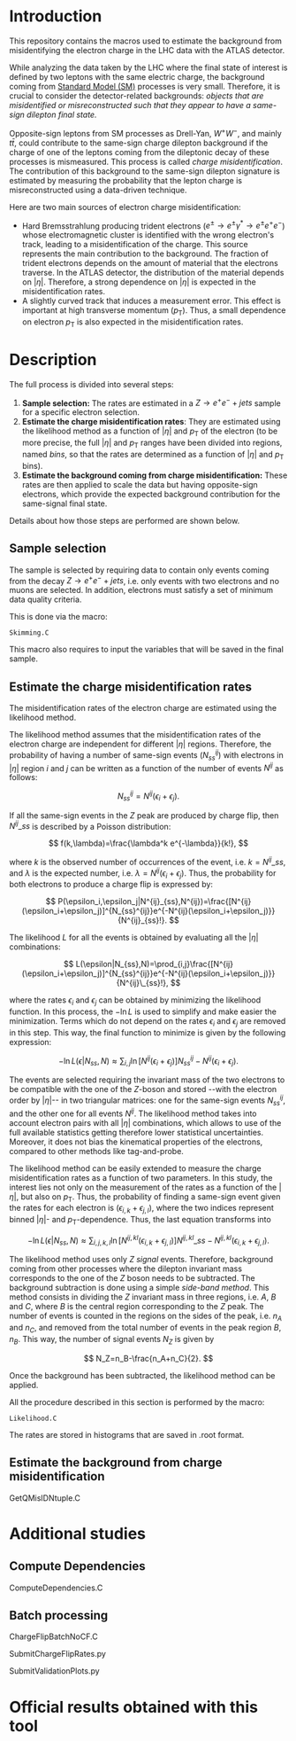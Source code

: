 # Introduction

This repository contains the macros used to estimate the background from misidentifying the electron charge in the LHC data with the ATLAS detector. 

While analyzing the data taken by the LHC where the final state of interest is defined by two leptons with the same electric charge, the background coming from [Standard Model (SM)](https://en.wikipedia.org/wiki/Standard_Model) processes is very small. Therefore, it is crucial to consider the detector-related backgrounds: *objects that are misidentified or misreconstructed such that they appear to have a same-sign dilepton final state.* 

Opposite-sign leptons from SM processes as Drell-Yan, $W^+ W^-$, and mainly $t\bar t$, could contribute to the same-sign charge dilepton background if the charge of one of the leptons coming from the dileptonic decay of these processes  is mismeasured. This process is called *charge misidentification*.  The contribution of this background to the same-sign dilepton signature is estimated by measuring the probability that the lepton charge is misreconstructed using a data-driven technique.  

Here are two main sources of electron charge misidentification: 

- Hard Bremsstrahlung producing trident electrons ($e^\pm \rightarrow e^\pm \gamma^* \rightarrow e^\pm e^+e^-$) whose electromagnetic cluster is identified with the wrong electron's track, leading to a misidentification of the charge. This source represents the main contribution to the background. The fraction of trident electrons depends on the amount of material that the electrons traverse. In the ATLAS detector, the distribution of the material depends on $|\eta|$. Therefore, a strong dependence on $|\eta|$ is expected in the misidentification rates.
- A slightly curved track that induces a measurement error. This effect is important at high transverse momentum ($p_\text{T}$).  Thus, a small dependence on electron $p_\text{T}$ is also expected in the misidentification rates.
    

# Description

The full process is divided into several steps:

1. **Sample selection:** The rates are estimated in a  $Z\rightarrow e^+e^-+jets$  sample for a specific electron selection.
2. **Estimate the charge misidentification rates**:  They are estimated using the likelihood method as a function of $|\eta|$ and $p_\text{T}$ of the electron (to be more precise, the full $|\eta|$ and $p_\text{T}$ ranges have been divided into regions, named *bins*, so that the rates are determined as a function of $|\eta|$ and $p_\text{T}$ bins).
5. **Estimate the background coming from charge misidentification:** These rates are then applied to scale the data but having opposite-sign electrons, which provide the expected background contribution for the same-signal final state. 

Details about how those steps are performed are shown below.

## Sample selection

The sample is selected by requiring data to contain only events coming from the decay $Z\rightarrow e^+e^-+jets$, i.e. only events with two electrons and no muons are selected. In addition,  electrons must satisfy a set of minimum data quality criteria.  

This is done via the macro:

    Skimming.C

This macro also requires to input the variables that will be saved in the final sample. 


## Estimate the charge misidentification rates

The misidentification rates of the electron charge are estimated using the likelihood method. 

The likelihood method  assumes that  the misidentification rates of the electron charge are independent for different $|\eta|$ regions. Therefore, the probability of having a number of same-sign events ($N^{ij}_{ss}$) with electrons in $|\eta|$ region $i$ and $j$ can be written as a function of the number of events $N^{ij}$ as follows:


$$
N^{ij}_{ss}=N^{ij}(\epsilon_i+\epsilon_j).
$$


If all the same-sign events in the $Z$ peak are produced by charge flip, then $N^{ij}\_{ss}$ is described by a Poisson distribution:

$$
f(k,\lambda)=\frac{\lambda^k e^{-\lambda}}{k!},
$$


where $k$ is the observed number of occurrences of the event, i.e. $k=N^{ij}\_{ss}$, and $\lambda$ is the expected number,  i.e. $\lambda=N^{ij}(\epsilon_i+\epsilon_j)$. Thus, the probability for both electrons to produce a charge flip is expressed by:

$$
P(\epsilon_i,\epsilon_j|N^{ij}_{ss},N^{ij})=\frac{[N^{ij}(\epsilon_i+\epsilon_j)]^{N_{ss}^{ij}}e^{-N^{ij}(\epsilon_i+\epsilon_j)}}{N^{ij}_{ss}!}.
$$


The likelihood $L$ for all the events is obtained by evaluating all the $|\eta|$ combinations:


$$
L(\epsilon|N_{ss},N)=\prod_{i,j}\frac{[N^{ij}(\epsilon_i+\epsilon_j)]^{N_{ss}^{ij}}e^{-N^{ij}(\epsilon_i+\epsilon_j)}}{N^{ij}\_{ss}!},
$$


where the rates $\epsilon_i$ and $\epsilon_j$ can be obtained by minimizing the likelihood function. In this process, the $-\ln L$ is used to simplify and make easier the minimization. Terms which do not depend on the rates $\epsilon_i$ and $\epsilon_j$ are removed in this step. This way, the final function to minimize is given by the following expression:


$$
-\ln L(\epsilon|N_{ss},N)\approx \sum_{i,j}\ln[N^{ij}(\epsilon_i+\epsilon_j)]N^{ij}_{ss}-N^{ij}(\epsilon_i+\epsilon_j).
$$

The events are selected requiring the invariant mass of the two electrons to be compatible with the one of the  $Z$-boson and stored --with the electron order by $|\eta|$-- in two triangular matrices: one for the same-sign events $N^{ij}_{ss}$,  and the other one for all events $N^{ij}$. The likelihood method takes into account
electron pairs with all $|\eta|$ combinations, which allows to use of the full available statistics  getting therefore lower statistical uncertainties. Moreover, it does not bias the kinematical properties of the electrons, compared to other methods like tag-and-probe.

The likelihood  method can be easily extended to measure the charge misidentification rates as a function of  two parameters. In this study, the interest lies not only on the measurement of the rates   as a function of the $|\eta|$, but also on $p_\text{T}$. Thus, the probability of finding a same-sign event given the rates for each electron is ($\epsilon_{i,k}+\epsilon_{j,l}$), where the two indices represent binned $|\eta|$- and $p_\text{T}$-dependence. Thus, the last equation transforms into

$$
-\ln L(\epsilon|N_{ss},N)\approx \sum_{i,j,k,l}\ln[N^{ij,kl}(\epsilon_{i,k}+\epsilon_{j,l})]N^{ij,kl}\_{ss}-N^{ij,kl}(\epsilon_{i,k}+\epsilon_{j,l}).
$$

The likelihood method uses only $Z$ *signal* events. Therefore, background coming from other processes where the dilepton invariant mass corresponds to the one of the $Z$ boson needs to be subtracted. The background subtraction is done using a simple *side-band method*.   This method consists in dividing the $Z$ invariant mass in three regions, i.e. $A$, $B$ and $C$, where $B$ is the central region corresponding to the $Z$ peak. The number of events is counted in the regions on the sides of the peak, i.e. $n_A$ and $n_C$, and removed  from the total number of events in the peak region $B$, $n_B$. This way, the number of signal events $N_Z$ is given by

$$
N_Z=n_B-\frac{n_A+n_C}{2}.
$$

Once the background has been subtracted, the likelihood method can be applied. 

All the procedure described in this section is performed by the macro:

    Likelihood.C

The rates are stored in  histograms that are saved in .root format. 


## Estimate the background from charge misidentification

GetQMisIDNtuple.C

# Additional studies

## Compute Dependencies

ComputeDependencies.C


## Batch processing

ChargeFlipBatchNoCF.C

SubmitChargeFlipRates.py

SubmitValidationPlots.py

# Official results obtained with this tool




